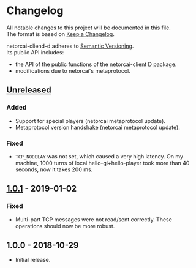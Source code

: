 # Changelog
All notable changes to this project will be documented in this file.  
The format is based on [Keep a Changelog][changelog].

netorcai-cliend-d adheres to [Semantic Versioning][semver].  
Its public API includes:
- the API of the public functions of the netorcai-client D package.
- modifications due to netorcai's metaprotocol.

[//]: =========================================================================
## [Unreleased]
### Added
- Support for special players (netorcai metaprotocol update).
- Metaprotocol version handshake (netorcai metaprotocol update).

### Fixed
- `TCP_NODELAY` was not set, which caused a very high latency.
  On my machine, 1000 turns of local hello-gl+hello-player took
  more than 40 seconds, now it takes 200 ms.

[//]: =========================================================================
## [1.0.1] - 2019-01-02
### Fixed
- Multi-part TCP messages were not read/sent correctly.
  These operations should now be more robust.

[//]: =========================================================================
## 1.0.0 - 2018-10-29
- Initial release.

[//]: =========================================================================
[changelog]: http://keepachangelog.com/en/1.0.0/
[semver]: http://semver.org/spec/v2.0.0.html

[Unreleased]: https://github.com/netorcai/netorcai-client-d/compare/v1.0.1...master
[1.0.1]: https://github.com/netorcai/netorcai-client-d/compare/v1.0.0...v1.0.1
